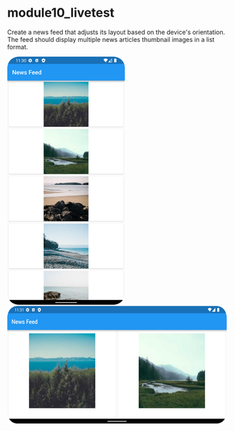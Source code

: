 # module10_livetest


Create a news feed that adjusts its layout based on the device's orientation. The feed should display multiple news articles thumbnail images in a list format.





<img src="s/1.png" alt="alt text" width="270" height="570"> <img src="s/2.png" alt="alt text" width="570" height="270">
